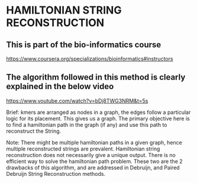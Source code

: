 # HAMILTONIAN STRING RECONSTRUCTION

## This is part of the bio-informatics course 
https://www.coursera.org/specializations/bioinformatics#instructors

## The algorithm followed in this method is clearly explained in the below video
https://www.youtube.com/watch?v=bDj8TWG3NRM&t=5s

Brief: kmers are arranged as nodes in a graph, the edges follow a particular logic for its placement. This gives us a graph. The primary objective here is to find a hamiltonian path in the graph (if any) and use this path to reconstruct the String.

Note: There might be multiple hamiltonian paths in a given graph, hence multiple reconstructed strings are prevalent. Hamiltonian string reconstruction does not necessarily give a unique output. There is no efficient way to solve the hamiltonian path problem. These two are the 2 drawbacks of this algorithm, and are addressed in Debruijn, and Paired Debruijn String Reconstruction methods.
